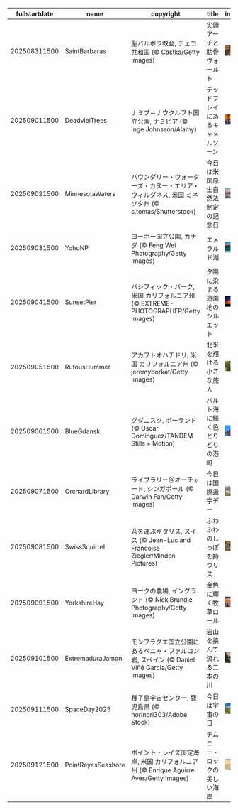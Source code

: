 |fullstartdate|name|copyright|title|image|
|--|--|--|--|--|
202508311500|SaintBarbaras|聖バルボラ教会, チェコ共和国 (© Castka/Getty Images)|尖頭アーチと肋骨ヴォールト|![](/ja-JP/2025/09/202508311500SaintBarbaras.jpg)|
202509011500|DeadvleiTrees|ナミブ＝ナウクルフト国立公園, ナミビア (© Inge Johnsson/Alamy)|デッドフレイにあるキャメルソーン|![](/ja-JP/2025/09/202509011500DeadvleiTrees.jpg)|
202509021500|MinnesotaWaters|バウンダリー・ウォーターズ・カヌー・エリア・ウィルダネス, 米国 ミネソタ州 (© s.tomas/Shutterstock)|今日は米国原生自然法制定の記念日|![](/ja-JP/2025/09/202509021500MinnesotaWaters.jpg)|
202509031500|YohoNP|ヨーホー国立公園, カナダ (© Feng Wei Photography/Getty Images)|エメラルド湖|![](/ja-JP/2025/09/202509031500YohoNP.jpg)|
202509041500|SunsetPier|パシフィック・パーク, 米国 カリフォルニア州 (© EXTREME-PHOTOGRAPHER/Getty Images)|夕陽に染まる遊園地のシルエット|![](/ja-JP/2025/09/202509041500SunsetPier.jpg)|
202509051500|RufousHummer|アカフトオハチドリ, 米国 カリフォルニア州 (© jeremyborkat/Getty Images)|北米を翔ける小さな旅人|![](/ja-JP/2025/09/202509051500RufousHummer.jpg)|
202509061500|BlueGdansk|グダニスク, ポーランド (© Oscar Dominguez/TANDEM Stills + Motion)|バルト海に輝く色とりどりの港町|![](/ja-JP/2025/09/202509061500BlueGdansk.jpg)|
202509071500|OrchardLibrary|ライブラリー＠オーチャード, シンガポール (© Darwin Fan/Getty Images)|今日は国際識字デー|![](/ja-JP/2025/09/202509071500OrchardLibrary.jpg)|
202509081500|SwissSquirrel|苔を運ぶキタリス, スイス (© Jean-Luc and Francoise Ziegler/Minden Pictures)|ふわふわのしっぽを持つリス|![](/ja-JP/2025/09/202509081500SwissSquirrel.jpg)|
202509091500|YorkshireHay|ヨークの農場, イングランド (© Nick Brundle Photography/Getty Images)|金色に輝く牧草ロール|![](/ja-JP/2025/09/202509091500YorkshireHay.jpg)|
202509101500|ExtremaduraJamon|モンフラグエ国立公園にあるペニャ・ファルコン岩, スペイン (© Daniel Viñé Garcia/Getty Images)|岩山を挟んで流れる二本の川|![](/ja-JP/2025/09/202509101500ExtremaduraJamon.jpg)|
202509111500|SpaceDay2025|種子島宇宙センター, 鹿児島県 (© norinori303/Adobe Stock)|今日は宇宙の日|![](/ja-JP/2025/09/202509111500SpaceDay2025.jpg)|
202509121500|PointReyesSeashore|ポイント・レイズ国定海岸, 米国 カリフォルニア州 (© Enrique Aguirre Aves/Getty Images)|チムニー・ロックの美しい海岸|![](/ja-JP/2025/09/202509121500PointReyesSeashore.jpg)|
